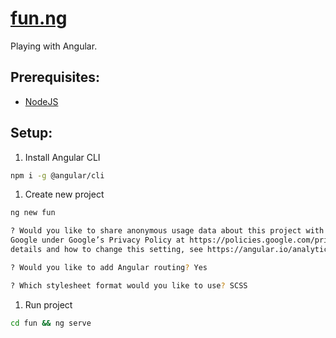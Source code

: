 # [fun.ng](https://github.com/dudushy/fun.ng/)
Playing with Angular.

## Prerequisites:
- [NodeJS](https://nodejs.org/)

## Setup:
1. Install Angular CLI
  ```bash
  npm i -g @angular/cli
  ```

1. Create new project
  ```bash
  ng new fun

  ? Would you like to share anonymous usage data about this project with the Angular Team at
  Google under Google’s Privacy Policy at https://policies.google.com/privacy. For more
  details and how to change this setting, see https://angular.io/analytics. No

  ? Would you like to add Angular routing? Yes

  ? Which stylesheet format would you like to use? SCSS
  ```

1. Run project
  ```bash
  cd fun && ng serve
  ```

